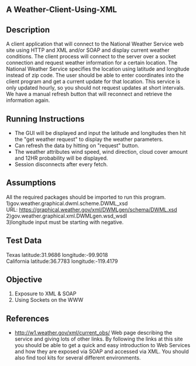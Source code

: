 A Weather-Client-Using-XML
---

Description
---
A client application that will connect to the National Weather Service web site using HTTP and XML and/or SOAP and display current weather conditions. The client process will connect to the server over a socket connection and request weather information for a certain location. The National Weather Service specifies the location using latitude and longitude instead of zip code. The user should be able to enter coordinates into the client program and get a current update for that location. This service is only updated hourly, so you should not request updates at short intervals. We have a manual refresh button that will reconnect and retrieve the information again.  



Running Instructions
---
* The GUI will be displayed and input the latitude and longitudes then hit the "get weather request" to display the weather parameters.
* Can refresh the data by hitting on "request" button.
* The weather attributes wind speed, wind direction, cloud cover amount and 12HR probability will be displayed.
* Session disconnects after every fetch.


Assumptions
---
All the required packages should be imported to run this program.   
1)gov.weather.graphical.dwml.scheme.DWML_xsd  
URL:  https://graphical.weather.gov/xml/DWMLgen/schema/DWML.xsd   
2)gov.weather.graphical.xml.DWMLgen.wsd_wsdl  
3)longitude input must be starting with negative.  

Test Data
---
Texas latitude:31.9686      longitude:-99.9018  
California latitude:36.7783      longitude:-119.4179  

Objective
---
1. Exposure to XML & SOAP
2. Using Sockets on the WWW

References
---
* http://w1.weather.gov/xml/current_obs/  Web page describing the service and
  giving lots of other links. By following the links at this site you should be able to
  get a quick and easy introduction to Web Services and how they are exposed via
  SOAP and accessed via XML. You should also find tool kits for several different
  environments.
